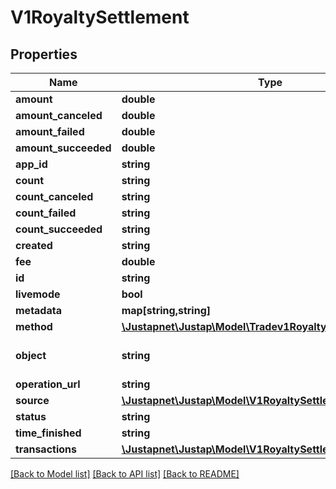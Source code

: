 # V1RoyaltySettlement

## Properties
Name | Type | Description | Notes
------------ | ------------- | ------------- | -------------
**amount** | **double** |  | [optional] 
**amount_canceled** | **double** |  | [optional] 
**amount_failed** | **double** |  | [optional] 
**amount_succeeded** | **double** |  | [optional] 
**app_id** | **string** |  | [optional] 
**count** | **string** |  | [optional] 
**count_canceled** | **string** |  | [optional] 
**count_failed** | **string** |  | [optional] 
**count_succeeded** | **string** |  | [optional] 
**created** | **string** |  | [optional] 
**fee** | **double** |  | [optional] 
**id** | **string** |  | [optional] 
**livemode** | **bool** |  | [optional] 
**metadata** | **map[string,string]** |  | [optional] 
**method** | [**\Justapnet\Justap\Model\Tradev1RoyaltyMethod**](Tradev1RoyaltyMethod.md) |  | [optional] 
**object** | **string** | 对象类型 | [optional] [default to 'RoyaltySettlement']
**operation_url** | **string** |  | [optional] 
**source** | [**\Justapnet\Justap\Model\V1RoyaltySettlementSource**](V1RoyaltySettlementSource.md) |  | [optional] 
**status** | **string** |  | [optional] 
**time_finished** | **string** |  | [optional] 
**transactions** | [**\Justapnet\Justap\Model\V1RoyaltySettlementTransaction[]**](V1RoyaltySettlementTransaction.md) |  | [optional] 

[[Back to Model list]](../README.md#documentation-for-models) [[Back to API list]](../README.md#documentation-for-api-endpoints) [[Back to README]](../README.md)


